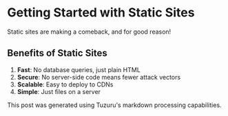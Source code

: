 # Getting Started with Static Sites

Static sites are making a comeback, and for good reason!

## Benefits of Static Sites

1. **Fast**: No database queries, just plain HTML
2. **Secure**: No server-side code means fewer attack vectors  
3. **Scalable**: Easy to deploy to CDNs
4. **Simple**: Just files on a server

This post was generated using Tuzuru's markdown processing capabilities.